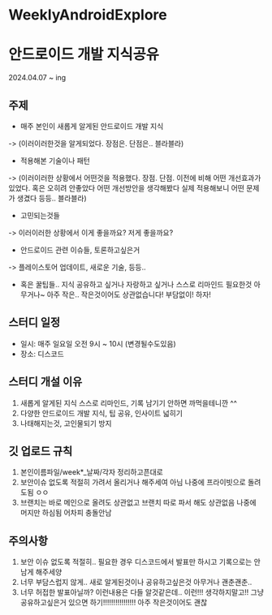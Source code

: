 # WeeklyAndroidExplore

# 안드로이드 개발 지식공유
2024.04.07 ~ ing

## 주제
* 매주 본인이 새롭게 알게된 안드로이드 개발 지식

-> (이러이러한것을 알게되었다. 장점은. 단점은.. 블라블라)
* 적용해본 기술이나 패턴

-> (이러이러한 상황에서 어떤것을 적용했다. 장점. 단점. 이전에 비해 어떤 개선효과가 있었다. 혹은 오히려 안좋았다 어떤 개선방안을 생각해봤다 실제 적용해보니 어떤 문제가 생겼다 등등.. 블라블라)
* 고민되는것들

-> 이러이러한 상황에서 이게 좋을까요? 저게 좋을까요?
* 안드로이드 관련 이슈들, 토론하고싶은거

-> 플레이스토어 업데이트, 새로운 기술, 등등.. 

* 혹은 꿀팁들.. 
지식 공유하고 싶거나 자랑하고 싶거나 스스로 리마인드 필요한것 아무거나~
아주 작은.. 작은것이어도 상관없습니다! 부담없이! 하자!

## 스터디 일정
* 일시: 매주 일요일 오전 9시 ~ 10시 (변경될수도있음)
* 장소: 디스코드

## 스터디 개설 이유
1. 새롭게 알게된 지식 스스로 리마인드, 기록 남기기 안하면 까먹을테니깐 ^^
2. 다양한 안드로이드 개발 지식, 팁 공유, 인사이트 넓히기
3. 나태해지는것, 고인물되기 방지

## 깃 업로드 규칙
1. 본인이름파일/week*_날짜/각자 정리하고픈대로
2. 보안이슈 없도록 적절히 가려서 올리거나 해주세여 아님 나중에 프라이빗으로 돌려도됨 ㅇㅇ
3. 브랜치는 바로 메인으로 올려도 상관없고 브랜치 따로 파서 해도 상관없음 나중에 머지만 하심됨 어차피 충돌안남

## 주의사항
1. 보안 이슈 없도록 적절히.. 필요한 경우 디스코드에서 발표만 하시고 기록으로는 안남게 해주세양
2. 너무 부담스럽지 않게.. 새로 알게된것이나 공유하고싶은것 아무거나 괜춘괜춘..
3. 너무 허접한 발표아닐까? 이런내용은 다들 알것같은데.. 이런!!! 생각하지말고!! 그냥
공유하고싶은거 있으면 하기!!!!!!!!!!!!!!!! 아주 작은것이어도 괜찮
